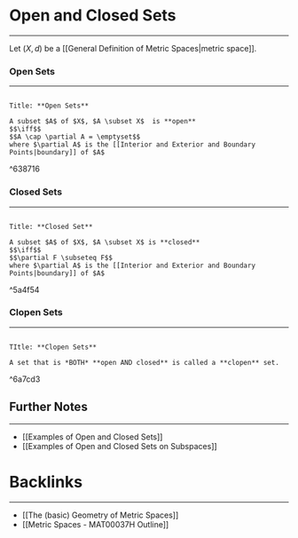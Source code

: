 # Open and Closed Sets
---
Let $(X,d)$ be a [[General Definition of Metric Spaces|metric space]]. 

### Open Sets
---
```ad-Definition

Title: **Open Sets**

A subset $A$ of $X$, $A \subset X$  is **open**
$$\iff$$
$$A \cap \partial A = \emptyset$$
where $\partial A$ is the [[Interior and Exterior and Boundary Points|boundary]] of $A$
```

^638716

### Closed Sets
---
```ad-Definition

Title: **Closed Set**

A subset $A$ of $X$, $A \subset X$ is **closed**
$$\iff$$
$$\partial F \subseteq F$$
where $\partial A$ is the [[Interior and Exterior and Boundary Points|boundary]] of $A$
```

^5a4f54

### Clopen Sets
---
```ad-Definition

TItle: **Clopen Sets**

A set that is *BOTH* **open AND closed** is called a **clopen** set.
```

^6a7cd3

## Further Notes
---
- [[Examples of Open and Closed Sets]]
- [[Examples of Open and Closed Sets on Subspaces]]

# Backlinks
---
- [[The (basic) Geometry of Metric Spaces]]
- [[Metric Spaces - MAT00037H Outline]]